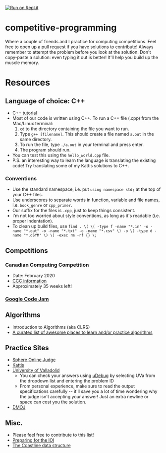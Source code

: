 [![Run on Repl.it](https://repl.it/badge/github/piguyinthesky/competitive-programming)](https://repl.it/github/piguyinthesky/competitive-programming)

# competitive-programming
Where a couple of friends and I practice for computing competitions. Feel free to open up a pull request if you have solutions to contribute! Always remember to attempt the problem before you look at the solution. Don't copy-paste a solution: even typing it out is better! It'll help you build up the muscle memory.

# Resources

## Language of choice: C++
- [C++ tutorial](http://www.cplusplus.com/doc/tutorial/)
- Most of our code is written using C++. To run a C++ file (.cpp) from the Mac/Linux terminal:
  1. `cd` to the directory containing the file you want to run.
  2. Type `g++ [filename]`. This should create a file named `a.out` in the same directory.
  3. To run the file, type `./a.out` in your terminal and press enter.
  4. The program should run.
- You can test this using the `hello_world.cpp` file.
- P.S. an interesting way to learn the language is translating the existing code! Try translating some of my Kattis solutions to C++.

### Conventions
- Use the standard namespace, i.e. put `using namespace std;` at the top of your C++ files.
- Use underscores to separate words in function, variable and file names, i.e. `book_genre` or `cpp_primer`.
- Our suffix for the files is `.cpp`, just to keep things consistent.
- I'm not too worried about style conventions, as long as it's readable (i.e. proper indentation).
- To clean up build files, use `find . \( \( -type f -name "*.in" -o -name "*.out" -o -name "*.txt" -o -name "*.csv" \) -o \( -type d -name "*.dSYM" \) \) -exec rm -rf {} \;`

## Competitions

### Canadian Computing Competition
- Date: February 2020
- [CCC information](https://cemc.uwaterloo.ca/contests/computing.html)
- Approximately 35 weeks left!

### [Google Code Jam](https://codingcompetitions.withgoogle.com/codejam)


## Algorithms
- Introduction to Algorithms (aka CLRS)
- [A curated list of awesome places to learn and/or practice algorithms](https://github.com/tayllan/awesome-algorithms#readme)

## Practice Sites
- [Sphere Online Judge](https://www.spoj.com/)
- [Kattis](https://open.kattis.com/)
- [University of Valladolid](https://uva.onlinejudge.org/)
  - You can check your answers using [uDebug](https://www.udebug.com/) by selecting UVa from the dropdown list and entering the problem ID
  - From personal experience, make sure to read the output specifications carefully -- it'll save you a lot of time wondering why the judge isn't accepting your answer! Just an extra newline or space can cost you the solution.
- [DMOJ](https://dmoj.ca/)
  
## Misc.
- Please feel free to contribute to this list!
- [Preparing for the IOI](https://www.quora.com/How-does-one-prepare-for-the-IOI-Aiming-for-gold)
- [The Coastline data structure](https://www.quora.com/What-is-Coastline-data-structure)

